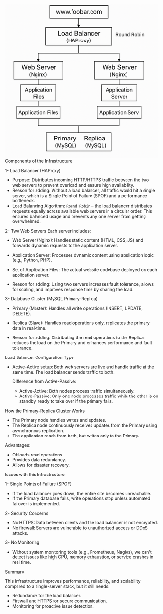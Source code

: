 ![Diagram of distributed web infrastructure](images/infrastructure.png)
Components of the Infrastructure

1- Load Balancer (HAProxy)
- Purpose: Distributes incoming HTTP/HTTPS traffic between the two web servers to prevent overload and ensure high availability.
- Reason for adding: Without a load balancer, all traffic would hit a single server, which is a Single Point of Failure (SPOF) and a performance bottleneck.
- Load Balancing Algorithm: `Round Robin` – the load balancer distributes requests equally across available web servers in a circular order. This ensures balanced usage and prevents any one server from getting overwhelmed.

2- Two Web Servers
Each server includes:
- Web Server (Nginx): Handles static content (HTML, CSS, JS) and forwards dynamic requests to the application server.
- Application Server: Processes dynamic content using application logic (e.g., Python, PHP).
- Set of Application Files: The actual website codebase deployed on each application server.

- Reason for adding: Using two servers increases fault tolerance, allows for scaling, and improves response time by sharing the load.

3- Database Cluster (MySQL Primary-Replica)
- Primary (Master): Handles all write operations (INSERT, UPDATE, DELETE).
- Replica (Slave): Handles read operations only, replicates the primary data in real-time.

- Reason for adding: Distributing the read operations to the Replica reduces the load on the Primary and enhances performance and fault tolerance.

Load Balancer Configuration Type

- Active-Active setup: Both web servers are live and handle traffic at the same time. The load balancer sends traffic to both.
  
  Difference from Active-Passive:
  - Active-Active: Both nodes process traffic simultaneously.
  - Active-Passive: Only one node processes traffic while the other is on standby, ready to take over if the primary fails.

How the Primary-Replica Cluster Works

- The Primary node handles writes and updates.
- The Replica node continuously receives updates from the Primary using asynchronous replication.
- The application reads from both, but writes only to the Primary.
  
Advantages:
- Offloads read operations.
- Provides data redundancy.
- Allows for disaster recovery.

Issues with this Infrastructure

1- Single Points of Failure (SPOF)
- If the load balancer goes down, the entire site becomes unreachable.
- If the Primary database fails, write operations stop unless automated failover is implemented.

2- Security Concerns
- No HTTPS: Data between clients and the load balancer is not encrypted.
- No firewall: Servers are vulnerable to unauthorized access or DDoS attacks.

3- No Monitoring
- Without system monitoring tools (e.g., Prometheus, Nagios), we can't detect issues like high CPU, memory exhaustion, or service crashes in real time.

 Summary

This infrastructure improves performance, reliability, and scalability compared to a single-server stack, but it still needs:
- Redundancy for the load balancer.
- Firewall and HTTPS for secure communication.
- Monitoring for proactive issue detection.
